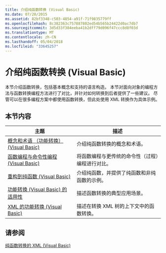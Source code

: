 ```yaml
---
title: 介绍纯函数转换 (Visual Basic)
ms.date: 07/20/2015
ms.assetid: 82bf3348-c503-4854-a91f-71f9835779ff
ms.openlocfilehash: 8c382363c757887802ed54b565b24422d0ac7db7
ms.sourcegitcommit: 3d5d33f384eeba41b2dff79d096f47ccc8d8f03d
ms.translationtype: MT
ms.contentlocale: zh-CN
ms.lasthandoff: 05/04/2018
ms.locfileid: "33645257"
---
```

# <a name="introduction-to-pure-functional-transformations-visual-basic"></a>介绍纯函数转换 (Visual Basic)
本节介绍函数转换，包括基本概念和支持的语言构造。 本节对面向对象的编程方法与函数转换编程方法进行了对比，并针对如何转换到后者提供了一些建议。 尽管可以在很多编程方案中都使用函数转换，但此处使用 XML 转换作为具体示例。  
  
## <a name="in-this-section"></a>本节内容  
  
|主题|描述|  
|-----------|-----------------|  
|[概念和术语 （功能转换） (Visual Basic)](../../../../visual-basic/programming-guide/concepts/linq/concepts-and-terminology-functional-transformation.md)|介绍纯函数转换的概念和术语。|  
|[函数编程与命令性编程 (Visual Basic)](../../../../visual-basic/programming-guide/concepts/linq/functional-programming-vs-imperative-programming.md)|将函数编程与更传统的命令性（过程）编程进行对比。|  
|[重构到纯函数 (Visual Basic)](../../../../visual-basic/programming-guide/concepts/linq/refactoring-into-pure-functions.md)|介绍纯函数，并提供了纯函数和非纯函数的示例。|  
|[功能转换 (Visual Basic) 的适用性](../../../../visual-basic/programming-guide/concepts/linq/applicability-of-functional-transformation.md)|描述函数转换的典型应用场景。|  
|[XML 的功能转换 (Visual Basic)](../../../../visual-basic/programming-guide/concepts/linq/functional-transformation-of-xml.md)|描述在转换 XML 树的上下文中的函数转换。|  
  
## <a name="see-also"></a>请参阅  
 [纯函数转换的 XML (Visual Basic)](../../../../visual-basic/programming-guide/concepts/linq/pure-functional-transformations-of-xml.md)
